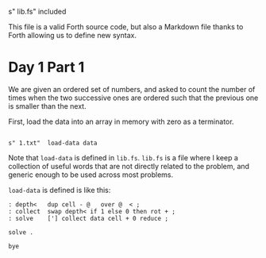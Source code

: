 s" lib.fs" included ``` ```

This file is a valid Forth source code, but also a Markdown file
thanks to Forth allowing us to define new syntax.

# Day 1 Part 1

We are given an ordered set of numbers, and asked to count the number
of times when the two successive ones are ordered such that the
previous one is smaller than the next.

First, load the data into an array in memory with zero as a terminator.

```forth

s" 1.txt"  load-data data
```

Note that `load-data` is defined in `lib.fs`. `lib.fs` is a file where
I keep a collection of useful words that are not directly related to
the problem, and generic enough to be used across most problems.

`load-data` is defined is like this:

```forth
: depth<   dup cell - @   over @  < ;
: collect  swap depth< if 1 else 0 then rot + ;
: solve    ['] collect data cell + 0 reduce ;

solve .

bye
```
